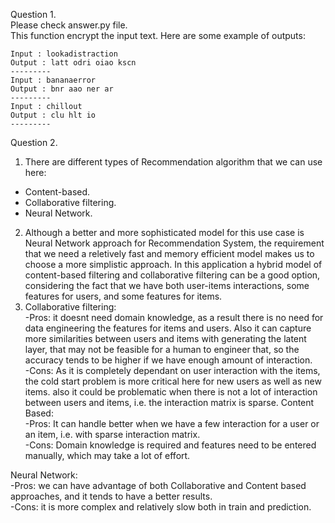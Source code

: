 Question 1.  
Please check answer.py file.  
This function encrypt the input text. Here are some example of outputs:

```
Input : lookadistraction
Output : latt odri oiao kscn
---------
Input : bananaerror
Output : bnr aao ner ar
---------
Input : chillout
Output : clu hlt io
---------
```

Question 2.  
1. There are different types of Recommendation algorithm that we can use here:  
- Content-based.  
- Collaborative filtering.  
- Neural Network.    
2. Although a better and more sophisticated model for this use case is Neural Network approach for Recommendation System, the requirement that we need a reletively fast and memory efficient model makes us to choose a more simplistic approach. In this application a hybrid model of content-based filtering and collaborative filtering can be a good option, considering the fact that we have both user-items interactions, some features for users, and some features for items.  
3. Collaborative filtering:   
  -Pros:   it doesnt need domain knowledge, as a result there is no need for data engineering the features for items and users. Also it can capture more similarities between users and items with generating the latent layer, that may not be feasible for a human to engineer that, so the accuracy tends to be higher if we have enough amount of interaction.   
  -Cons:   As it is completely dependant on user interaction with the items, the cold start problem is more critical here for new users as well as new items. also it could be problematic when there is not a lot of interaction between users and items, i.e. the interaction matrix is sparse.
  Content Based:  
  -Pros:   It can handle better when we have a few interaction for a user or an item, i.e. with sparse interaction matrix.    
  -Cons:   Domain knowledge is required and features need to be entered manually, which may take a lot of effort.   
  
 Neural Network:  
  -Pros: we can have advantage of both Collaborative and Content based approaches, and it tends to have a better results.   
  -Cons: it is more complex and relatively slow both in train and prediction.
   
